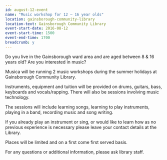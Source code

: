 ```yaml
---
id: august-12-event
name: "Music workshop for 12 – 16 year olds"
location: gainsborough-community-library
location-text: Gainsborough Community Library
event-start-date: 2016-08-12
event-start-time: 1500
event-end-time: 1700
breadcrumb: y
---
```

Do you live in the Gainsborough ward area and are aged between 8 & 16 years old? Are you interested in music?

Musica will be running 2 music workshops during the summer holidays at Gainsborough Community Library.

Instruments, equipment and tuition will be provided on drums, guitars, bass, keyboards and vocals/rapping. There will also be sessions involving music technology.

The sessions will include learning songs, learning to play instruments, playing in a band, recording music and song writing.

If you already play an instrument or sing, or would like to learn how as no previous experience is necessary please leave your contact details at the Library.

Places will be limited and on a first come first served basis.

For any questions or additional information, please ask library staff.
